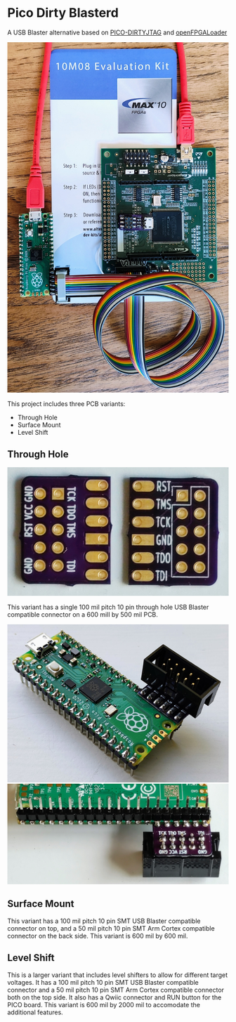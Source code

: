 # Pico Dirty Blasterd

A USB Blaster alternative based on [PICO-DIRTYJTAG](https://github.com/phdussud/pico-dirtyJtag) and [openFPGALoader](https://trabucayre.github.io/openFPGALoader/)

![Pico Dirty Blasterd connected to MAX10 evaluation kit](max10m08e144-pico.jpg)

This project includes three PCB variants:
 * Through Hole
 * Surface Mount
 * Level Shift

## Through Hole

![Pico Dirty Blasterd through hole PCB](th-pcb-front-back.jpg)

This variant has a single 100 mil pitch 10 pin through hole USB Blaster compatible connector on a 600 mill by 500 mil PCB.

![Pico Dirty Blasterd through hole assembled top view](th-top.jpg)
![Pico Dirty Blasterd through hole assembled bottom view](th-bottom.jpg)

## Surface Mount

This variant has a 100 mil pitch 10 pin SMT USB Blaster compatible connector on top, and a 50 mil pitch 10 pin SMT Arm Cortex compatible connector on the back side.  This variant is 600 mil by 600 mil.

## Level Shift

This is a larger variant that includes level shifters to allow for different target voltages.  It has a 100 mil pitch 10 pin SMT USB Blaster compatible connector and a 50 mil pitch 10 pin SMT Arm Cortex compatible connector both on the top side.  It also has a Qwiic connector and RUN button for the PICO board.  This variant is 600 mil by 2000 mil to accomodate the additional features.
